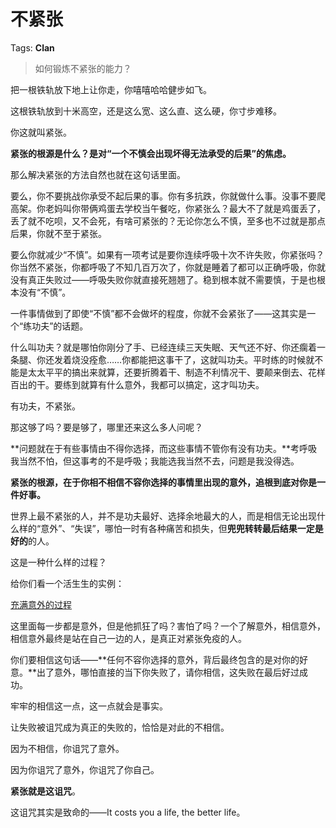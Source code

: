 # 不紧张

Tags: **Clan**

> 如何锻炼不紧张的能力？



把一根铁轨放下地上让你走，你嘻嘻哈哈健步如飞。

这根铁轨放到十米高空，还是这么宽、这么直、这么硬，你寸步难移。

你这就叫紧张。

  


**紧张的根源是什么？是对“一个不慎会出现坏得无法承受的后果”的焦虑。**

那么解决紧张的方法自然也就在这句话里面。

要么，你不要挑战你承受不起后果的事。你有多抗跌，你就做什么事。没事不要爬高架。你老妈叫你带俩鸡蛋去学校当午餐吃，你紧张么？最大不了就是鸡蛋丢了，丢了就不吃呗，又不会死，有啥可紧张的？无论你怎么不慎，至多也不过就是那点后果，你就不至于紧张。

要么你就减少“不慎”。如果有一项考试是要你连续呼吸十次不许失败，你紧张吗？你当然不紧张，你都呼吸了不知几百万次了，你就是睡着了都可以正确呼吸，你就没有真正失败过——呼吸失败你就直接死翘翘了。稳到根本就不需要慎，于是也根本没有“不慎”。

一件事情做到了即使“不慎”都不会做坏的程度，你就不会紧张了——这其实是一个“练功夫”的话题。

什么叫功夫？就是哪怕你刚分了手、已经连续三天失眠、天气还不好、你还瘸着一条腿、你还发着烧没痊愈……你都能把这事干了，这就叫功夫。平时练的时候就不能是太太平平的搞出来就算，还要折腾着干、制造不利情况干、要颠来倒去、花样百出的干。要练到就算有什么意外，我都可以搞定，这才叫功夫。

有功夫，不紧张。

  


那这够了吗？要是够了，哪里还来这么多人问呢？

**问题就在于有些事情由不得你选择，而这些事情不管你有没有功夫。**考呼吸我当然不怕，但这事考的不是呼吸；我能选我当然不去，问题是我没得选。

**紧张的根源，在于你相不相信不容你选择的事情里出现的意外，追根到底对你是一件好事。**

世界上最不紧张的人，并不是功夫最好、选择余地最大的人，而是相信无论出现什么样的“意外”、“失误”，哪怕一时有各种痛苦和损失，但**兜兜转转最后结果一定是好的**的人。

这是一种什么样的过程？

给你们看一个活生生的实例：

[充满意外的过程](https://link.zhihu.com/?target=https%3A//b23.tv/9IodjjD)  


这里面每一步都是意外，但是他抓狂了吗？害怕了吗？一个了解意外，相信意外，相信意外最终是站在自己一边的人，是真正对紧张免疫的人。

你们要相信这句话——**任何不容你选择的意外，背后最终包含的是对你的好意。**出了意外，哪怕直接的当下你失败了，请你相信，这失败在最后好过成功。

牢牢的相信这一点，这一点就会是事实。

让失败被诅咒成为真正的失败的，恰恰是对此的不相信。

因为不相信，你诅咒了意外。

因为你诅咒了意外，你诅咒了你自己。

**紧张就是这诅咒**。

这诅咒其实是致命的——It costs you a life, the better life。




